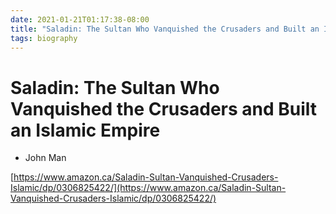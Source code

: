 ```yaml
---
date: 2021-01-21T01:17:38-08:00
title: "Saladin: The Sultan Who Vanquished the Crusaders and Built an Islamic Empire"
tags: biography
---
```


# Saladin: The Sultan Who Vanquished the Crusaders and Built an Islamic Empire

- John Man

[https://www.amazon.ca/Saladin-Sultan-Vanquished-Crusaders-Islamic/dp/0306825422/](https://www.amazon.ca/Saladin-Sultan-Vanquished-Crusaders-Islamic/dp/0306825422/)
